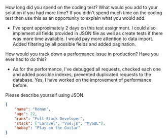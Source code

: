 How long did you spend on the coding test? What would you add to your solution if you had more time? If you didn't spend much time on the coding test then use this as an opportunity to explain what you would add.

- I've spent approximately 2 days on this test assignment. I could also implement all fields provided in JSON file as well as create tests if there was more time available. I would pay more attention to data import. Added filtering by all possible fields and added pagination.

How would you track down a performance issue in production? Have you ever had to do this?
- As for the performance, I've debugged all requests, checked each one and added possible indexes, prevented duplicated requests to the database. Yes, I have worked on the improvement of performance before.


Please describe yourself using JSON.
```json
{
    "name": "Roman",
    "age": 22,
    "rank": "Full Stack Developer",
    "stack": ["Laravel", "Vue.js", "MySQL"],
    "hobby": "Play on the Guitar"
}
```
